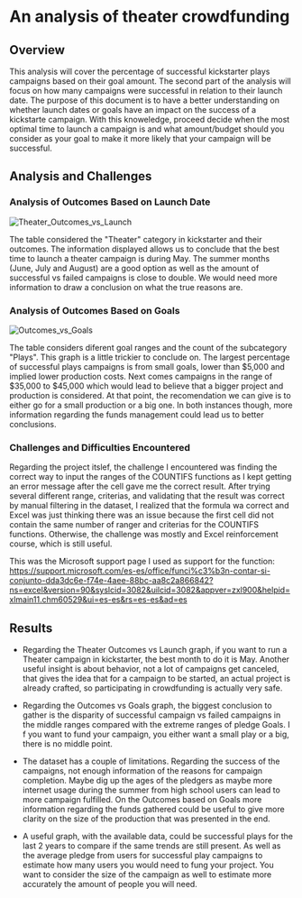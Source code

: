 # An analysis of theater crowdfunding

## Overview 
   This analysis will cover the percentage of successful kickstarter plays campaigns based on their goal amount. The second part of the analysis will focus on how many campaigns were successful in relation to their launch date. The purpose of this document is to have a better understanding on whether launch dates or goals have an       impact on the success of a kickstarte campaign. With this knoweledge, proceed decide when the most optimal time to launch a campaign is and what amount/budget should you consider as your goal to make it more likely that your campaign will be successful.

## Analysis and Challenges
    
### Analysis of Outcomes Based on Launch Date
 ![Theater_Outcomes_vs_Launch](https://user-images.githubusercontent.com/101848882/161445342-800058da-1aa5-44ff-a9d8-c0998503374b.png)

The table considered the "Theater" category in kickstarter and their outcomes. The information displayed allows us to conclude that the best time to launch a theater campaign is during May. The summer months (June, July and August) are a good option as well as the amount of successful vs failed campaigns is close to double. We would need more information to draw a conclusion on what the true reasons are.

### Analysis of Outcomes Based on Goals
 ![Outcomes_vs_Goals](https://user-images.githubusercontent.com/101848882/161445630-d3dd6a6a-c26f-47b9-9d0e-96b6f5a8857c.png)

The table considers diferent goal ranges and the count of the subcategory "Plays". This graph is a little trickier to conclude on. The largest percentage of successful plays campaigns is from small goals, lower than $5,000 and implied lower production costs. Next comes campaigns in the range of $35,000 to $45,000 which would lead to believe that a bigger project and production is considered. At that point, the recomendation we can give is to either go for a small production or a big one. In both instances though, more information regarding the funds management could lead us to better conclusions.

### Challenges and Difficulties Encountered
Regarding the project itslef, the challenge I encountered was finding the correct way to input the ranges of the COUNTIFS functions as I kept getting an error message after the cell gave me the correct result. After trying several different range, criterias, and validating that the result was correct by manual filtering in the dataset, I realized that the formula wa correct and Excel was just thinking there was an issue because the first cell did not contain the same number of ranger and criterias for the COUNTIFS functions. Otherwise, the challenge was mostly and Excel reinforcement course, which is still useful.

This was the Microsoft support page I used as support for the function: https://support.microsoft.com/es-es/office/funci%c3%b3n-contar-si-conjunto-dda3dc6e-f74e-4aee-88bc-aa8c2a866842?ns=excel&version=90&syslcid=3082&uilcid=3082&appver=zxl900&helpid=xlmain11.chm60529&ui=es-es&rs=es-es&ad=es


## Results

- Regarding the Theater Outcomes vs Launch graph, if you want to run a Theater campaign in kickstarter, the best month to do it is May. Another useful insight is about behavior, not a lot of campaigns get canceled, that gives the idea that for a campaign to be started, an actual project is already crafted, so participating in crowdfunding is actually very safe.

- Regarding the Outcomes vs Goals graph, the biggest conclusion to gather is the disparity of successful campaign vs failed campaigns in the middle ranges compared with the extreme ranges of pledge Goals. I f you want to fund your campaign, you either want a small play or a big, there is no middle point.

- The dataset has a couple of limitations. Regarding the success of the campaigns, not enough information of the reasons for campaign completion. Maybe dig up the ages of the pledgers as maybe more internet usage during the summer from high school users can lead to more campaign fulfilled. On the Outcomes based on Goals more information regarding the funds gathered could be useful to give more clarity on the size of the production that was presented in the end.

- A useful graph, with the available data, could be successful plays for the last 2 years to compare if the same trends are still present. As well as the average pledge from users for successful play campaigns to estimate how many users you would need to fung your project. You want to consider the size of the campaign as well to estimate more accurately the amount of people you will need.
